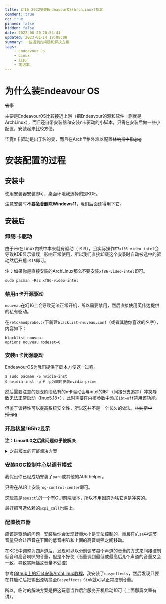 ```yaml
---
title: 幻16 2022安装EndeavourOS(ArchLinux)指北
comment: true
cc: true
pinned: false
hidden: false
date: 2022-08-20 20:54:41
updated: 2023-01-14 19:08:00
summary: 一些遇到的问题和解决方案
tags:
	- Endeavour OS
	- Linux
	- 幻16
	- 笔记本
---
```


# 为什么装Endeavour OS

~~省事~~

主要是EndeavourOS比较接近上游（把Endeavour的源和软件一删就是ArchLinux），而且还自带安装器和安装n卡驱动的小脚本，只需在安装后做一些小配置，安装起来比较方便。

毕竟n卡驱动是出了名的臭，而且在Arch里格外难以配置~~林纳斯中指.jpg~~

# 安装配置的过程

## 安装中

使用安装器安装即可，桌面环境我选择的是KDE。

注意安装时**不要急着删除Windows11**，我们后面还得用下它。

## 安装后

### 卸载i卡驱动

由于i卡在Linux内核中本来就有驱动（`i915`），且实际操作中`xf86-video-intel`会导致KDE显示错误，影响正常使用，所以我们直接卸载这个安装时自动被选中的驱动然后开启`i915`即可。

注：如果你是直接安装的ArchLinux那么不要安装`xf86-video-intel`即可。

```shell
sudo pacman -Rsc xf86-video-intel
```

### 禁用n卡开源驱动

`nouveau`在幻16上会导致无法正常开机，所以需要禁用，然后直接使用英伟达提供的私有驱动。

在`/etc/modprobe.d/`下新建`blacklist-nouveau.conf`（或者其他你喜欢的名字），内容如下：

```shell
blacklist nouveau
options nouveau modeset=0
```

### 安装n卡闭源驱动

EndeavourOS为我们提供了脚本方便这一过程。
```shell
$ sudo pacman -S nvidia-inst
$ nvidia-inst -p # -p为同时安装nvidia-prime
```

然后需要注意的是现阶段私有的n卡驱动会与intel的IBT（间接分支追踪）冲突导致无法正常启动（linux5.18+），此时需要在内核参数中添加`ibt=off`禁用该功能。

但鉴于该特性可以提高系统安全性，所以这并不是一个长久的做法。~~林纳斯中指.jpg~~

### 开启核显165hz显示

**注：Linux6.0之后此问题似乎被解决**
<details>
<summary>之前版本的可能解决方案</summary>
<div>
这是一个很迷惑的问题。

首先我参考了[ArchLinuxWiki上指出的一种解决方案](https://unix.stackexchange.com/questions/680356/i915-driver-stuck-at-40hz-on-165hz-screen)，但是并没有生效。

然后我进行了以下操作：

1. 升级了Linux内核

2. 在Windows中用奥创中心开启了独显直连

3. 在Linux下将刷新率调整至165hz

4. 回到Windows关闭独显直连

5. 返回Linux

然后我就发现核显也出现165hz刷新率的选项了……

但是，由于这个问题本质是`i915`驱动没有及时更新导致的，加之我又升级了内核，我并不能确定2~5的操作一定是解决了问题。

如果有人安装后在关闭独显直连的状态下没有进行上述操作就发现核显支持165hz模式，烦请在评论区告诉我。
</div>
</details>

### 安装ROG控制中心以调节模式

我假设你已经成功安装了`paru`或其他的AUR helper。

只需在AUR上安装`rog-control-center`即可。

这玩意是`asusctl`的一个有GUI前端版本，所以不用困惑为啥它俩是冲突的。

最好把可选依赖的`acpi_call`也装上。

### 配置扬声器

应该是驱动的问题，安装后你会发现音量大小是无法控制的，而且在`alsa`中调节音量只会让声音在下面的低音喇叭和上面的高音喇叭之间移动。

在KDE中调整为四声道后，发现可以以分别调节每个声道的音量的方式来间接控制低音和高音喇叭的音量，但是不好使（音量调到最低或最高后几个声道的音量又会一致，导致实际播放音量不受控）

参考[Github上的幻14安装ArchLinux教程](https://github.com/asus-zephyrus/archinstall#fixing-audio-on-linux)，我安装了`easyeffects`，然后发现只要在其启动后把输出源切换至`Easyeffects Sink`就可以正常控制音量。

所以，临时的解决方案是把这玩意当作后台服务开机启动即可（上面那篇文章有讲）。
